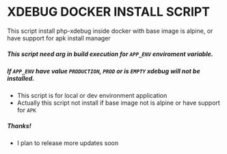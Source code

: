 # XDEBUG DOCKER INSTALL SCRIPT
This script install php-xdebug inside docker with base image is alpine, or have support for apk install manager

##### This script need arg in build execution for ```APP_ENV``` enviroment variable.

##### If ```APP_ENV``` have value `PRODUCTION`, `PROD` or is `EMPTY` xdebug will not be installed.

- This script is for local or dev environment application
- Actually this script not install if base image not is alpine or have support for `APK`

##### Thanks!

- I plan to release more updates soon

